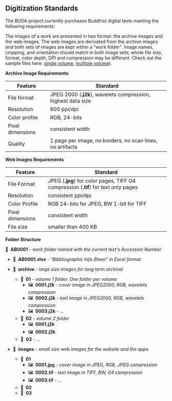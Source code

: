 
## Digitization Standards

The BUDA project currently purchases Buddhist digital texts meeting the following requirements: 

The images of a work are presented in two format: the archive images and the web images. The web images are derivated from the archive images and both sets of images are kept within a "work folder". Image names, cropping, and orientation should match in both image sets; whole file size, format, color depth, DPI and compression may be different. Check out the sample files here: [single volume](haha.jpg), [multiple volume](haha.jpg)).


**Archive Image Requirements**

| Feature | Standard | 
| ------------ | ------------- | 
| File format | JPEG 2000 (**.j2k**), wavelets compression, highest data size
| Resolution | 600 ppi/dpi |
| Color profile | RGB, 24-bits |
| Pixel dimensions | consistent width |
| Quality | 1 page per image, no borders, no scan lines, no artifacts

**Web Images Requirements**

| Feature | Standard | 
| ------------ | ------------- | 
| File Format | JPEG (**.jpg**) for color pages, TIFF G4 compression (**.tif**) for text only pages 
| Resolution | consistent ppi/dpi |
| Color Profile | RGB 24-bits for JPEG, BW 1-bit for TIFF |
| Pixel dimensions | consistent width |
| File size | smaller than 400 KB | 

**Folder Structure** 

📂 **AB0001** *- work folder named with the current text's Accession Number*

* 📄 **AB0001.xlsx** *- "Bibbliographic Info Sheet" in Excel format*
* 📂 **archive** *- large size images for long term archival*
    * 📂 **01** *- volume 1 folder. One folder per volume*
        * 🖼 **0001.j2k** *- cover image in JPEG2000, RGB, wavelets compression*
        * 🖼 **0002.j2k** *- text image in JPEG2000, RGB, wavelets compression*
        * 🖼 **0003.j2k** *- ...*
    * 📂 **02** *- volume 2 folder*
        * 🖼 **0001.j2k**
        * 🖼 **0002.j2k**
    * 📁 **03** *- ...*

* 📂 **images** *- small size web images for the website and the apps*
    * 📂 **01**
        * 🖼 **0001.jpg** *- cover image in JPEG, RGB, JPEG compression*
        * 🖼 **0002.tif** *- text image in TIFF, BW, G4 compression*
        * 🖼 **0003.tif** *- ...*
    * 📁 **02**
    * 📁 **03**